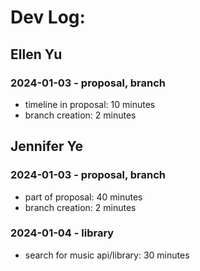 # Dev Log:

## Ellen Yu

### 2024-01-03 - proposal, branch
- timeline in proposal: 10 minutes
- branch creation: 2 minutes

## Jennifer Ye

### 2024-01-03 - proposal, branch
- part of proposal: 40 minutes
- branch creation: 2 minutes

### 2024-01-04 - library
- search for music api/library: 30 minutes